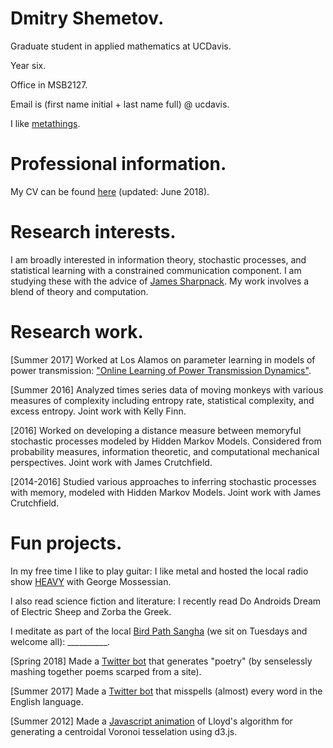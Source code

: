 # Dmitry Shemetov.

Graduate student in applied mathematics at UCDavis.

Year six.

Office in MSB2127.

Email is (first name initial + last name full) @ ucdavis.

I like [metathings](https://www.youtube.com/watch?v=QtJ77qsLrpw).

# Professional information.

My CV can be found [here](assets/DmitryShemetovCV.pdf) (updated: June 2018).

# Research interests.

I am broadly interested in information theory, stochastic processes, and statistical learning with a constrained communication component. I am studying these with the advice of [James Sharpnack](https://jsharpna.github.io/). My work involves a blend of theory and computation.

# Research work.

[Summer 2017] Worked at Los Alamos on parameter learning in models of power transmission: ["Online Learning of Power Transmission Dynamics"](https://arxiv.org/abs/1710.10021).

[Summer 2016] Analyzed times series data of moving monkeys with various measures of complexity including entropy rate, statistical complexity, and excess entropy. Joint work with Kelly Finn.

[2016] Worked on developing a distance measure between memoryful stochastic processes modeled by Hidden Markov Models. Considered from probability measures, information theoretic, and computational mechanical perspectives. Joint work with James Crutchfield.

[2014-2016] Studied various approaches to inferring stochastic processes with memory, modeled with Hidden Markov Models. Joint work with James Crutchfield.

# Fun projects.

In my free time I like to play guitar: I like metal and hosted the local radio show [HEAVY](http://kdrt.org/program/heavy) with George Mossessian.

I also read science fiction and literature: I recently read Do Androids Dream of Electric Sheep and Zorba the Greek.

I meditate as part of the local [Bird Path Sangha](https://birdpathsangha.wordpress.com/) (we sit on Tuesdays and welcome all): __________.

[Spring 2018] Made a [Twitter bot](https://www.twitter.com/fromthehexagons) that generates "poetry" (by senselessly mashing together poems scarped from a site).

[Summer 2017] Made a [Twitter bot](https://www.twitter.com/break_words1) that misspells (almost) every word in the English language.

[Summer 2012] Made a [Javascript animation](https://dshemetov.github.io/voronoi-centroidal) of Lloyd's algorithm for generating a centroidal Voronoi tesselation using d3.js.
